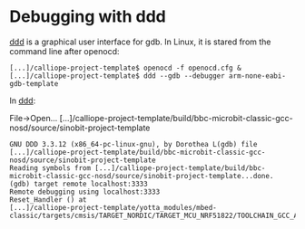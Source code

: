 # Debugging with ddd

[ddd](https://www.gnu.org/software/ddd/manual/html_mono/ddd.html) is a graphical user interface for gdb.
In Linux, it is stared from the command line after openocd:

```
[...]/calliope-project-template$ openocd -f openocd.cfg &
[...]/calliope-project-template$ ddd --gdb --debugger arm-none-eabi-gdb-template
```

In [ddd](https://www.gnu.org/software/ddd/manual/html_mono/ddd.html):

File->Open...
[...]/calliope-project-template/build/bbc-microbit-classic-gcc-nosd/source/sinobit-project-template

```
GNU DDD 3.3.12 (x86_64-pc-linux-gnu), by Dorothea L(gdb) file
[...]/calliope-project-template/build/bbc-microbit-classic-gcc-nosd/source/sinobit-project-template
Reading symbols from [...]/calliope-project-template/build/bbc-microbit-classic-gcc-nosd/source/sinobit-project-template...done.
(gdb) target remote localhost:3333
Remote debugging using localhost:3333
Reset_Handler () at
[...]/calliope-project-template/yotta_modules/mbed-classic/targets/cmsis/TARGET_NORDIC/TARGET_MCU_NRF51822/TOOLCHAIN_GCC_ARM/startup_NRF51822.S:144
```
